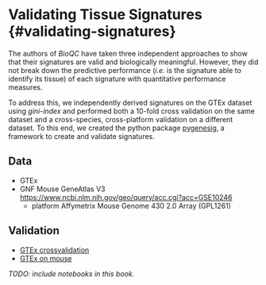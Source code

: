 # Validating Tissue Signatures {#validating-signatures}

The authors of *BioQC* have taken three independent approaches to show that their signatures are valid and biologically meaningful. However, they did not break down the predictive performance (*i.e.* is the signature able to identify its tissue) of each signature with quantitative performance measures. 

To address this, we independently derived signatures on the GTEx dataset using *gini-index* and performed both a 10-fold cross validation on the same dataset and a cross-species, cross-platform validation on a different dataset. To this end, we created the python package [pygenesig](https://github.com/grst/pygenesig), a framework to create and validate signatures. 


## Data
 * GTEx
 * GNF Mouse GeneAtlas V3 https://www.ncbi.nlm.nih.gov/geo/query/acc.cgi?acc=GSE10246
    - platform Affymetrix Mouse Genome 430 2.0 Array (GPL1261)
    
## Validation
 * [GTEx crossvalidation](https://github.com/grst/pygenesig/blob/master/notebooks/validate_gini.ipynb)
 * [GTEx on mouse](https://github.com/grst/pygenesig/blob/master/notebooks/validate-mouse.ipynb)
 
*TODO: include notebooks in this book.* 
